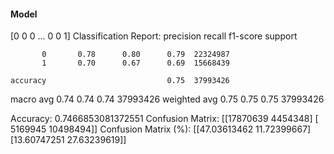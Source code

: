 #### Model
[0 0 0 ... 0 0 1]
Classification Report:
              precision    recall  f1-score   support

           0       0.78      0.80      0.79  22324987
           1       0.70      0.67      0.69  15668439

    accuracy                           0.75  37993426
   macro avg       0.74      0.74      0.74  37993426
weighted avg       0.75      0.75      0.75  37993426

Accuracy: 0.7466853081372551
Confusion Matrix:
[[17870639  4454348]
 [ 5169945 10498494]]
Confusion Matrix (%):
[[47.03613462 11.72399667]
 [13.60747251 27.63239619]]
